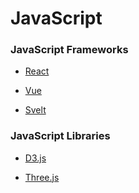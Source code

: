 # JavaScript

### JavaScript Frameworks
* [React]()

* [Vue]()

* [Svelt]()

### JavaScript Libraries
* [D3.js]()

* [Three.js]()
